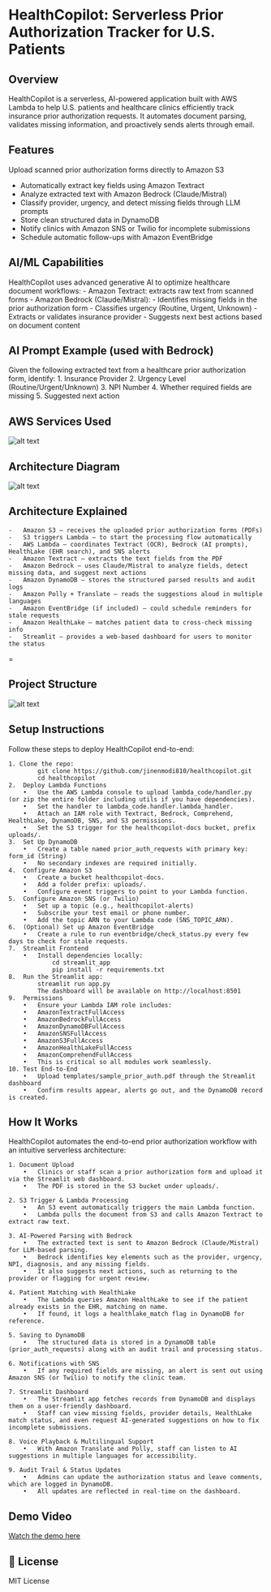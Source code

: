 # HealthCopilot: Serverless Prior Authorization Tracker for U.S. Patients

## Overview
HealthCopilot is a serverless, AI-powered application built with AWS Lambda to help U.S. patients and healthcare clinics efficiently track insurance prior authorization requests. It automates document parsing, validates missing information, and proactively sends alerts through email.

## Features
Upload scanned prior authorization forms directly to Amazon S3
- Automatically extract key fields using Amazon Textract
- Analyze extracted text with Amazon Bedrock (Claude/Mistral)
- Classify provider, urgency, and detect missing fields through LLM prompts
- Store clean structured data in DynamoDB
- Notify clinics with Amazon SNS or Twilio for incomplete submissions
- Schedule automatic follow-ups with Amazon EventBridge

## AI/ML Capabilities
HealthCopilot uses advanced generative AI to optimize healthcare document workflows:
    -   Amazon Textract: extracts raw text from scanned forms
    -   Amazon Bedrock (Claude/Mistral):
    -   Identifies missing fields in the prior authorization form
    -   Classifies urgency (Routine, Urgent, Unknown)
    -   Extracts or validates insurance provider
    -   Suggests next best actions based on document content

## AI Prompt Example (used with Bedrock)

Given the following extracted text from a healthcare prior authorization form, identify:
    1. Insurance Provider
    2. Urgency Level (Routine/Urgent/Unknown)
    3. NPI Number
    4. Whether required fields are missing
    5. Suggested next action


## AWS Services Used

![alt text](image.png)

## Architecture Diagram

![alt text](image-1.png)


## Architecture Explained

    -   Amazon S3 — receives the uploaded prior authorization forms (PDFs)
    -   S3 triggers Lambda — to start the processing flow automatically
    -   AWS Lambda — coordinates Textract (OCR), Bedrock (AI prompts), HealthLake (EHR search), and SNS alerts
    -   Amazon Textract — extracts the text fields from the PDF
    -   Amazon Bedrock — uses Claude/Mistral to analyze fields, detect missing data, and suggest next actions
    -   Amazon DynamoDB — stores the structured parsed results and audit logs
    -   Amazon Polly + Translate — reads the suggestions aloud in multiple languages
    -   Amazon EventBridge (if included) — could schedule reminders for stale requests
    -   Amazon HealthLake — matches patient data to cross-check missing info
    -   Streamlit — provides a web-based dashboard for users to monitor the status
=

## Project Structure

![alt text](image-2.png)


##  Setup Instructions

Follow these steps to deploy HealthCopilot end-to-end:

    1. Clone the repo:
            git clone https://github.com/jinenmodi810/healthcopilot.git
            cd healthcopilot
    2.	Deploy Lambda Functions
        •	Use the AWS Lambda console to upload lambda_code/handler.py (or zip the entire folder including utils if you have dependencies).
        •	Set the handler to lambda_code.handler.lambda_handler.
        •	Attach an IAM role with Textract, Bedrock, Comprehend, HealthLake, DynamoDB, SNS, and S3 permissions.
        •	Set the S3 trigger for the healthcopilot-docs bucket, prefix uploads/.
	3.	Set Up DynamoDB
        •	Create a table named prior_auth_requests with primary key: form_id (String)
        •	No secondary indexes are required initially.
	4.	Configure Amazon S3
        •	Create a bucket healthcopilot-docs.
        •	Add a folder prefix: uploads/.
        •	Configure event triggers to point to your Lambda function.
	5.	Configure Amazon SNS (or Twilio)
        •	Set up a topic (e.g., healthcopilot-alerts)
        •	Subscribe your test email or phone number.
        •	Add the topic ARN to your Lambda code (SNS_TOPIC_ARN).
	6.	(Optional) Set up Amazon EventBridge
	    •   Create a rule to run eventbridge/check_status.py every few days to check for stale requests.
    7.	Streamlit Frontend
        •	Install dependencies locally:
                cd streamlit_app
                pip install -r requirements.txt
    8.  Run the Streamlit app:
            streamlit run app.py
            The dashboard will be available on http://localhost:8501
    9.	Permissions
        •	Ensure your Lambda IAM role includes:
        •	AmazonTextractFullAccess
        •	AmazonBedrockFullAccess
        •	AmazonDynamoDBFullAccess
        •	AmazonSNSFullAccess
        •	AmazonS3FullAccess
        •	AmazonHealthLakeFullAccess
        •	AmazonComprehendFullAccess
        •	This is critical so all modules work seamlessly.
	10.	Test End-to-End
        •	Upload templates/sample_prior_auth.pdf through the Streamlit dashboard
        •	Confirm results appear, alerts go out, and the DynamoDB record is created.


##  How It Works

HealthCopilot automates the end-to-end prior authorization workflow with an intuitive serverless architecture:

    1️. Document Upload
        •	Clinics or staff scan a prior authorization form and upload it via the Streamlit web dashboard.
        •	The PDF is stored in the S3 bucket under uploads/.

    2️. S3 Trigger & Lambda Processing
        •	An S3 event automatically triggers the main Lambda function.
        •	Lambda pulls the document from S3 and calls Amazon Textract to extract raw text.

    3️. AI-Powered Parsing with Bedrock
        •	The extracted text is sent to Amazon Bedrock (Claude/Mistral) for LLM-based parsing.
        •	Bedrock identifies key elements such as the provider, urgency, NPI, diagnosis, and any missing fields.
        •	It also suggests next actions, such as returning to the provider or flagging for urgent review.

    4️. Patient Matching with HealthLake
        •	The Lambda queries Amazon HealthLake to see if the patient already exists in the EHR, matching on name.
        •	If found, it logs a healthlake_match flag in DynamoDB for reference.

    5️. Saving to DynamoDB
	    •	The structured data is stored in a DynamoDB table (prior_auth_requests) along with an audit trail and processing status.

    6️. Notifications with SNS
	    •	If any required fields are missing, an alert is sent out using Amazon SNS (or Twilio) to notify the clinic team.

    7️. Streamlit Dashboard
        •	The Streamlit app fetches records from DynamoDB and displays them on a user-friendly dashboard.
        •	Staff can view missing fields, provider details, HealthLake match status, and even request AI-generated suggestions on how to fix incomplete submissions.

    8️. Voice Playback & Multilingual Support
	    •	With Amazon Translate and Polly, staff can listen to AI suggestions in multiple languages for accessibility.

    9️. Audit Trail & Status Updates
	    •	Admins can update the authorization status and leave comments, which are logged in DynamoDB.
	    •	All updates are reflected in real-time on the dashboard.

##  Demo Video
[Watch the demo here](https://youtu.be/example)

## 📜 License
MIT License
